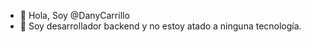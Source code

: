 - 👋 Hola, Soy @DanyCarrillo
- 👀 Soy desarrollador backend y no estoy atado a ninguna tecnología.

<!---
DanyCarrillo/DanyCarrillo is a ✨ special ✨ repository because its `README.md` (this file) appears on your GitHub profile.
You can click the Preview link to take a look at your changes.
--->
